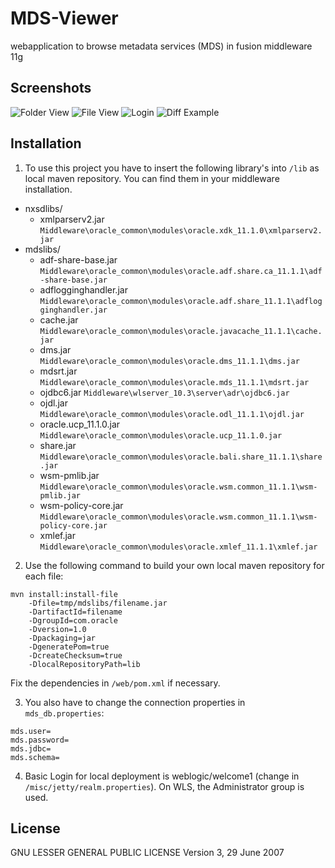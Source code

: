 MDS-Viewer
==========

webapplication to browse metadata services (MDS) in fusion middleware 11g

Screenshots
-----------
![Folder View](https://raw.github.com/stetro/MDS-Viewer/master/img/folder.PNG)
![File View](https://raw.github.com/stetro/MDS-Viewer/master/img/file.PNG)
![Login](https://raw.github.com/stetro/MDS-Viewer/master/img/login.PNG)
![Diff Example](https://raw.github.com/stetro/MDS-Viewer/master/img/diffexample.PNG)

Installation
------------
1. To use this project you have to insert the following library's into  ``/lib`` as local maven repository.
You can find them in your middleware installation.

* nxsdlibs/
    * xmlparserv2.jar ``Middleware\oracle_common\modules\oracle.xdk_11.1.0\xmlparserv2.jar``
* mdslibs/
    * adf-share-base.jar ``Middleware\oracle_common\modules\oracle.adf.share.ca_11.1.1\adf-share-base.jar``
    * adflogginghandler.jar ``Middleware\oracle_common\modules\oracle.adf.share_11.1.1\adflogginghandler.jar``
    * cache.jar ``Middleware\oracle_common\modules\oracle.javacache_11.1.1\cache.jar``
    * dms.jar ``Middleware\oracle_common\modules\oracle.dms_11.1.1\dms.jar``
    * mdsrt.jar ``Middleware\oracle_common\modules\oracle.mds_11.1.1\mdsrt.jar``
    * ojdbc6.jar ``Middleware\wlserver_10.3\server\adr\ojdbc6.jar``
    * ojdl.jar ``Middleware\oracle_common\modules\oracle.odl_11.1.1\ojdl.jar``
    * oracle.ucp_11.1.0.jar ``Middleware\oracle_common\modules\oracle.ucp_11.1.0.jar``
    * share.jar ``Middleware\oracle_common\modules\oracle.bali.share_11.1.1\share.jar``
    * wsm-pmlib.jar ``Middleware\oracle_common\modules\oracle.wsm.common_11.1.1\wsm-pmlib.jar``
    * wsm-policy-core.jar ``Middleware\oracle_common\modules\oracle.wsm.common_11.1.1\wsm-policy-core.jar``
    * xmlef.jar ``Middleware\oracle_common\modules\oracle.xmlef_11.1.1\xmlef.jar``

2. Use the following command to build your own local maven repository for each file:

```
mvn install:install-file
	-Dfile=tmp/mdslibs/filename.jar
	-DartifactId=filename
	-DgroupId=com.oracle
	-Dversion=1.0
	-Dpackaging=jar
	-DgeneratePom=true
	-DcreateChecksum=true
	-DlocalRepositoryPath=lib
```
Fix the dependencies in ``/web/pom.xml`` if necessary.

3. You also have to change the connection properties in ``mds_db.properties``:
```
mds.user=
mds.password=
mds.jdbc=
mds.schema=
```

4. Basic Login for local deployment is weblogic/welcome1 (change in ``/misc/jetty/realm.properties``).
On WLS, the Administrator group is used.

License
---------------------
GNU LESSER GENERAL PUBLIC LICENSE Version 3, 29 June 2007